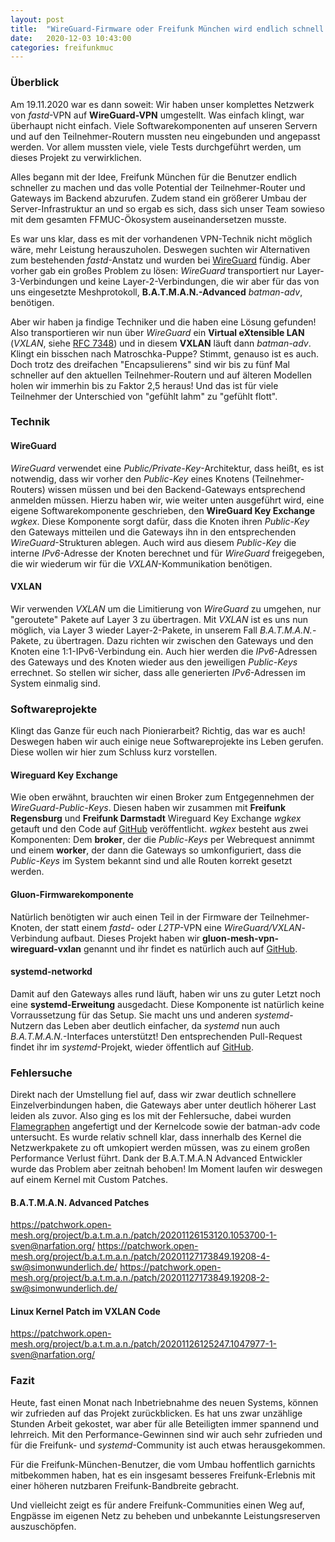 ```yaml
---
layout: post
title:  "WireGuard-Firmware oder Freifunk München wird endlich schnell! - #USEMOREBANDWIDTH"
date:   2020-12-03 10:43:00
categories: freifunkmuc
---
```

### Überblick

Am 19.11.2020 war es dann soweit: Wir haben unser komplettes Netzwerk von _fastd_-VPN auf **WireGuard-VPN** umgestellt. Was einfach klingt, war überhaupt nicht einfach. Viele Softwarekomponenten auf unseren Servern und auf den Teilnehmer-Routern mussten neu eingebunden und angepasst werden. Vor allem mussten viele, viele Tests durchgeführt werden, um dieses Projekt zu verwirklichen.

Alles begann mit der Idee, Freifunk München für die Benutzer endlich schneller zu machen und das volle Potential der Teilnehmer-Router und Gateways im Backend abzurufen. Zudem stand ein größerer Umbau der Server-Infrastruktur an und so ergab es sich, dass sich unser Team sowieso mit dem gesamten FFMUC-Ökosystem auseinandersetzen musste.

Es war uns klar, dass es mit der vorhandenen VPN-Technik nicht möglich wäre, mehr Leistung herauszuholen. Deswegen suchten wir Alternativen zum bestehenden _fastd_-Anstatz und wurden bei [WireGuard](https://www.wireguard.com/) fündig. Aber vorher gab ein großes Problem zu lösen: _WireGuard_ transportiert nur Layer-3-Verbindungen und keine Layer-2-Verbindungen, die wir aber für das von uns eingesetzte Meshprotokoll, **B.A.T.M.A.N.-Advanced** _batman-adv_, benötigen. 

Aber wir haben ja findige Techniker und die haben eine Lösung gefunden! Also transportieren wir nun über _WireGuard_ ein **Virtual eXtensible LAN** (_VXLAN_, siehe [RFC 7348](https://tools.ietf.org/html/rfc7348)) und in diesem **VXLAN** läuft dann _batman-adv_. Klingt ein bisschen nach Matroschka-Puppe? Stimmt, genauso ist es auch. Doch trotz des dreifachen "Encapsulierens" sind wir bis zu fünf Mal schneller auf den aktuellen Teilnehmer-Routern und auf älteren Modellen holen wir immerhin bis zu Faktor 2,5 heraus! Und das ist für viele Teilnehmer der Unterschied von "gefühlt lahm" zu "gefühlt flott".

### Technik

#### WireGuard
_WireGuard_ verwendet eine _Public/Private-Key_-Architektur, dass heißt, es ist notwendig, dass wir vorher den _Public-Key_ eines Knotens (Teilnehmer-Routers) wissen müssen und bei den Backend-Gateways entsprechend anmelden müssen. Hierzu haben wir, wie weiter unten ausgeführt wird, eine eigene Softwarekomponente geschrieben, den **WireGuard Key Exchange** _wgkex_. Diese Komponente sorgt dafür, dass die Knoten ihren _Public-Key_ den Gateways mitteilen und die Gateways ihn in den entsprechenden _WireGuard_-Strukturen ablegen. Auch wird aus diesem _Public-Key_ die interne _IPv6_-Adresse der Knoten berechnet und für _WireGuard_ freigegeben, die wir wiederum wir für die _VXLAN_-Kommunikation benötigen.

#### VXLAN
Wir verwenden _VXLAN_ um die Limitierung von _WireGuard_ zu umgehen, nur "geroutete" Pakete auf Layer 3 zu übertragen. Mit _VXLAN_ ist es uns nun möglich, via Layer 3 wieder Layer-2-Pakete, in unserem Fall _B.A.T.M.A.N._-Pakete, zu übertragen. Dazu richten wir zwischen den Gateways und den Knoten eine 1:1-IPv6-Verbindung ein. Auch hier werden die _IPv6_-Adressen des Gateways und des Knoten wieder aus den jeweiligen _Public-Keys_ errechnet. So stellen wir sicher, dass alle generierten _IPv6_-Adressen im System einmalig sind.

### Softwareprojekte

Klingt das Ganze für euch nach Pionierarbeit? Richtig, das war es auch! Deswegen haben wir auch einige neue Softwareprojekte ins Leben gerufen. Diese wollen wir hier zum Schluss kurz vorstellen.

#### Wireguard Key Exchange
Wie oben erwähnt, brauchten wir einen Broker zum Entgegennehmen der _WireGuard-Public-Keys_. Diesen haben wir zusammen mit **Freifunk Regensburg** und **Freifunk Darmstadt** Wireguard Key Exchange _wgkex_ getauft und den Code auf [GitHub](https://github.com/freifunkMUC/wgkex) veröffentlicht. _wgkex_ besteht aus zwei Komponenten: Dem **broker**, der die _Public-Keys_ per Webrequest annimmt und einem **worker**, der dann die Gateways so umkonfiguriert, dass die _Public-Keys_ im System bekannt sind und alle Routen korrekt gesetzt werden.

#### Gluon-Firmwarekomponente
Natürlich benötigten wir auch einen Teil in der Firmware der Teilnehmer-Knoten, der statt einem _fastd_- oder _L2TP_-VPN eine _WireGuard/VXLAN_-Verbindung aufbaut. Dieses Projekt haben wir **gluon-mesh-vpn-wireguard-vxlan** genannt und ihr findet es natürlich auch auf [GitHub](https://github.com/freifunkMUC/gluon-mesh-vpn-wireguard).

#### systemd-networkd
Damit auf den Gateways alles rund läuft, haben wir uns zu guter Letzt noch eine **systemd-Erweitung** ausgedacht. Diese Komponente ist natürlich keine Vorraussetzung für das Setup. Sie macht uns und anderen _systemd_-Nutzern das Leben aber deutlich einfacher, da _systemd_ nun auch _B.A.T.M.A.N._-Interfaces unterstützt! Den entsprechenden Pull-Request findet ihr im _systemd_-Projekt, wieder öffentlich auf [GitHub](https://github.com/systemd/systemd/pull/17252).

### Fehlersuche

Direkt nach der Umstellung fiel auf, dass wir zwar deutlich schnellere Einzelverbindungen haben, die Gateways aber unter deutlich höherer Last leiden als zuvor. Also ging es los mit der Fehlersuche, dabei wurden [Flamegraphen](http://www.brendangregg.com/FlameGraphs/cpuflamegraphs.html) angefertigt und der Kernelcode sowie der batman-adv code untersucht. Es wurde relativ schnell klar, dass innerhalb des Kernel die Netzwerkpakete zu oft umkopiert werden müssen, was zu einem großen Performance Verlust führt. Dank der B.A.T.M.A.N Advanced Entwickler wurde das Problem aber zeitnah behoben! Im Moment laufen wir deswegen auf einem Kernel mit Custom Patches.

#### B.A.T.M.A.N. Advanced Patches
https://patchwork.open-mesh.org/project/b.a.t.m.a.n./patch/20201126153120.1053700-1-sven@narfation.org/
https://patchwork.open-mesh.org/project/b.a.t.m.a.n./patch/20201127173849.19208-4-sw@simonwunderlich.de/
https://patchwork.open-mesh.org/project/b.a.t.m.a.n./patch/20201127173849.19208-2-sw@simonwunderlich.de/

#### Linux Kernel Patch im VXLAN Code
https://patchwork.open-mesh.org/project/b.a.t.m.a.n./patch/20201126125247.1047977-1-sven@narfation.org/

### Fazit
Heute, fast einen Monat nach Inbetriebnahme des neuen Systems, können wir zufrieden auf das Projekt zurückblicken. Es hat uns zwar unzählige Stunden Arbeit gekostet, war aber für alle Beteiligten immer spannend und lehrreich. Mit den Performance-Gewinnen sind wir auch sehr zufrieden und für die Freifunk- und _systemd_-Community ist auch etwas herausgekommen.

Für die Freifunk-München-Benutzer, die vom Umbau hoffentlich garnichts mitbekommen haben, hat es ein insgesamt besseres Freifunk-Erlebnis mit einer höheren nutzbaren Freifunk-Bandbreite gebracht.

Und vielleicht zeigt es für andere Freifunk-Communities einen Weg auf, Engpässe im eigenen Netz zu beheben und unbekannte Leistungsreserven auszuschöpfen.

